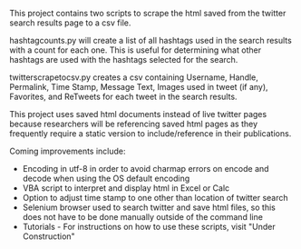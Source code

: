 This project contains two scripts to scrape the html saved from the twitter search results page to a csv file. 

hashtagcounts.py will create a list of all hashtags used in the search results with a count for each one.  This is useful for determining what other hashtags are used with the hashtags selected for the search.

twitterscrapetocsv.py creates a csv containing Username, Handle, Permalink, Time Stamp, Message Text, Images used in tweet (if any), Favorites, and ReTweets for each tweet in the search results.

This project uses saved html documents instead of live twitter pages because researchers will be referencing saved html pages as they frequently require a static version to include/reference in their publications. 

Coming improvements include:

* Encoding in utf-8 in order to avoid charmap errors on encode and decode when using the OS default encoding
* VBA script to interpret and display html in Excel or Calc
* Option to adjust time stamp to one other than location of twitter search
* Selenium browser used to search twitter and save html files, so this does not have to be done manually outside of the command line
* Tutorials - For instructions on how to use these scripts, visit "Under Construction"